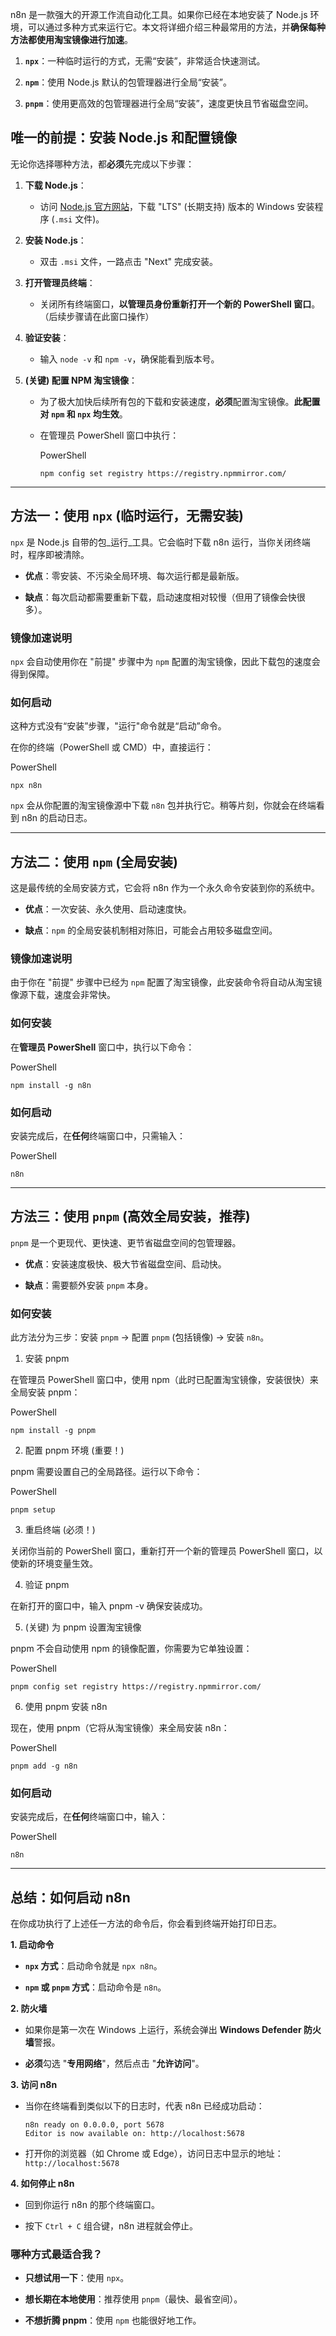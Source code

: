 
n8n 是一款强大的开源工作流自动化工具。如果你已经在本地安装了 Node.js 环境，可以通过多种方式来运行它。本文将详细介绍三种最常用的方法，并**确保每种方法都使用淘宝镜像进行加速**。

1. **`npx`**：一种临时运行的方式，无需“安装”，非常适合快速测试。
    
2. **`npm`**：使用 Node.js 默认的包管理器进行全局“安装”。
    
3. **`pnpm`**：使用更高效的包管理器进行全局“安装”，速度更快且节省磁盘空间。

## 唯一的前提：安装 Node.js 和配置镜像

无论你选择哪种方法，都**必须**先完成以下步骤：

1. **下载 Node.js**：
    
    - 访问 [Node.js 官方网站](https://nodejs.org/)，下载 "LTS" (长期支持) 版本的 Windows 安装程序 (`.msi` 文件)。
        
2. **安装 Node.js**：
    
    - 双击 `.msi` 文件，一路点击 "Next" 完成安装。
        
3. **打开管理员终端**：
    
    - 关闭所有终端窗口，**以管理员身份重新打开一个新的 PowerShell 窗口**。（后续步骤请在此窗口操作）
        
4. **验证安装**：
    
    - 输入 `node -v` 和 `npm -v`，确保能看到版本号。
        
5. **(关键) 配置 NPM 淘宝镜像**：
    
    - 为了极大加快后续所有包的下载和安装速度，**必须**配置淘宝镜像。**此配置对 `npm` 和 `npx` 均生效**。
        
    - 在管理员 PowerShell 窗口中执行：
        
        PowerShell
        
        ```
        npm config set registry https://registry.npmmirror.com/
        ```
        

---

## 方法一：使用 `npx` (临时运行，无需安装)

`npx` 是 Node.js 自带的包_运行_工具。它会临时下载 n8n 运行，当你关闭终端时，程序即被清除。

- **优点**：零安装、不污染全局环境、每次运行都是最新版。
    
- **缺点**：每次启动都需要重新下载，启动速度相对较慢（但用了镜像会快很多）。
    

### 镜像加速说明

`npx` 会自动使用你在 "前提" 步骤中为 `npm` 配置的淘宝镜像，因此下载包的速度会得到保障。

### 如何启动

这种方式没有“安装”步骤，"运行"命令就是“启动”命令。

在你的终端（PowerShell 或 CMD）中，直接运行：

PowerShell

```
npx n8n
```

`npx` 会从你配置的淘宝镜像源中下载 `n8n` 包并执行它。稍等片刻，你就会在终端看到 n8n 的启动日志。

---

## 方法二：使用 `npm` (全局安装)

这是最传统的全局安装方式，它会将 n8n 作为一个永久命令安装到你的系统中。

- **优点**：一次安装、永久使用、启动速度快。
    
- **缺点**：`npm` 的全局安装机制相对陈旧，可能会占用较多磁盘空间。
    

### 镜像加速说明

由于你在 "前提" 步骤中已经为 `npm` 配置了淘宝镜像，此安装命令将自动从淘宝镜像源下载，速度会非常快。

### 如何安装

在**管理员 PowerShell** 窗口中，执行以下命令：

PowerShell

```
npm install -g n8n
```

### 如何启动

安装完成后，在**任何**终端窗口中，只需输入：

PowerShell

```
n8n
```

---

## 方法三：使用 `pnpm` (高效全局安装，推荐)

`pnpm` 是一个更现代、更快速、更节省磁盘空间的包管理器。

- **优点**：安装速度极快、极大节省磁盘空间、启动快。
    
- **缺点**：需要额外安装 `pnpm` 本身。
    

### 如何安装

此方法分为三步：安装 `pnpm` -> 配置 `pnpm` (包括镜像) -> 安装 `n8n`。

1. 安装 pnpm

在管理员 PowerShell 窗口中，使用 npm（此时已配置淘宝镜像，安装很快）来全局安装 pnpm：

PowerShell

```
npm install -g pnpm
```

2. 配置 pnpm 环境 (重要！)

pnpm 需要设置自己的全局路径。运行以下命令：

PowerShell

```
pnpm setup
```

3. 重启终端 (必须！)

关闭你当前的 PowerShell 窗口，重新打开一个新的管理员 PowerShell 窗口，以使新的环境变量生效。

4. 验证 pnpm

在新打开的窗口中，输入 pnpm -v 确保安装成功。

5. (关键) 为 pnpm 设置淘宝镜像

pnpm 不会自动使用 npm 的镜像配置，你需要为它单独设置：

PowerShell

```
pnpm config set registry https://registry.npmmirror.com/
```

6. 使用 pnpm 安装 n8n

现在，使用 pnpm（它将从淘宝镜像）来全局安装 n8n：

PowerShell

```
pnpm add -g n8n
```

### 如何启动

安装完成后，在**任何**终端窗口中，输入：

PowerShell

```
n8n
```

---

## 总结：如何启动 n8n

在你成功执行了上述任一方法的命令后，你会看到终端开始打印日志。

**1. 启动命令**

- **`npx` 方式**：启动命令就是 `npx n8n`。
    
- **`npm` 或 `pnpm` 方式**：启动命令是 `n8n`。
    

**2. 防火墙**

- 如果你是第一次在 Windows 上运行，系统会弹出 **Windows Defender 防火墙**警报。
    
- **必须**勾选 "**专用网络**"，然后点击 "**允许访问**"。
    

**3. 访问 n8n**

- 当你在终端看到类似以下的日志时，代表 n8n 已经成功启动：
    
    ```
    n8n ready on 0.0.0.0, port 5678
    Editor is now available on: http://localhost:5678
    ```
    
- 打开你的浏览器（如 Chrome 或 Edge），访问日志中显示的地址： `http://localhost:5678`
    

**4. 如何停止 n8n**

- 回到你运行 n8n 的那个终端窗口。
    
- 按下 `Ctrl + C` 组合键，n8n 进程就会停止。
    

### 哪种方式最适合我？

- **只想试用一下**：使用 `npx`。
    
- **想长期在本地使用**：推荐使用 `pnpm`（最快、最省空间）。
    
- **不想折腾 pnpm**：使用 `npm` 也能很好地工作。

